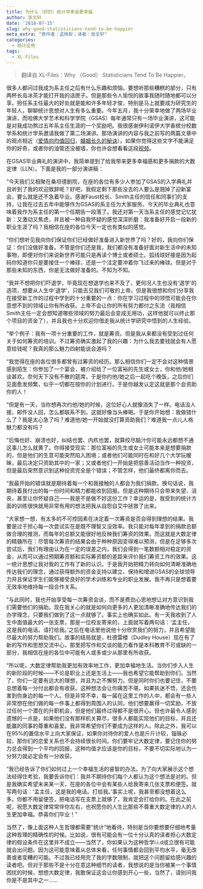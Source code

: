 ```yaml
---
title: 为什么（好的）统计学家会更幸福
author: 张文轩
date: '2018-07-15'
slug: why-good-statisticians-tend-to-be-happier
meta_extra: "原作者：孟晓犁；译者：张文轩"
categories: 
  - 统计应用
tags:
  - XL-Files
---
```

> 翻译自 XL-Files：Why （Good） Statisticians Tend To Be Happier。

很多人都问过我成为系主任之后有什么乐趣和烦恼。要想听那些糟糕的部分，只有两杯长岛冰茶才能打开我的话匣子。但是那些令人愉悦的故事我随时随地都可以分享。担任系主任最大的好处就是能和许多年轻才俊，特别是马上就要成为研究生的年轻人，聊聊统计思想对人生有多么重要。今年五月，我十分荣幸地做了两场毕业演讲，而哈佛大学艺术和科学学院（GSAS）每年通常只有一场毕业演讲，这可能是对我成功熬过五年系主任生涯的一个奖励吧。我很感谢伊利诺伊大学香槟分校数学系和统计学系邀请我做了第二场演讲。那场演讲的内容与我之前写的两篇文章中的观点相近（[爱情向均值回归](http://bulletin.imstat.org/2013/11/xl-files-romantic-regression-towards-the-mean/)，[婚姻长久的秘诀](http://bulletin.imstat.org/2016/05/xl-files-lectures-marriages-that-last/)）。如果你觉得这些文字不能满足你的好奇，或者你的油管还没被墙，你也许会想看看这段[视频](https://www.youtube.com/watch?v=xQGBKNHLFqM&feature=youtu.be)。

在GSAS毕业典礼的演讲中，我简单提到了给我带来更多幸福感和更多捐款的大数定律（LLN）。下面是我的一部分演讲稿：

“今天我们又相聚在桑坦德剧院，在座的各位有多少人参加了GSAS的入学典礼并且听到了我的欢迎致辞呢？好吧，我假定剩下那些没去的人要么是翘掉了迎新宴会，要么就是还不急着毕业。感谢Faust校长、Smith主任的信任和同事们的支持，让我在过去五年中能够作为GSAS的系主任为大家服务。今天的毕业典礼也意味着我作为系主任的第一个任期告一段落了。我还对第一天当系主任的感觉记忆犹新：又激动又焦虑，并且被一种自我怀疑的感觉深深折磨：我准备好开启一段新的职业生涯了吗？我相信在座的各位今天一定也有类似的感觉。

“你们想听见我向你们保证你们已经做好准备进入新世界了吗？好的，我向你们保证：你们没做好准备。不管是你们还是我，我们都没有准备好面对新生活中的未知事物，即便对你们来说新世界可能只是再读个博士或者硕士。弧线球好接是因为起码你知道你只是要接住一个棒球，还是一个注定要冲着你飞过来的棒球。但是对于那些未知的东西，你是无法做好准备的。不知为不知。
    
“我并不想把你们吓退学，毕竟现在想退学也来不及了，更何况人生也没有‘退学’的选项，想要从人生中‘退学’，只能去见我们可敬的上帝。但是我很想和你们分享我在接受新工作的过程中学到的十分重要的一点：你在学习过程中的领悟可能会在你意想不到的领域让你有所收获。上帝不会让你的所有努力都付之东流（我相信Smith主任一定会想知道哪些领域的努力最后会变成无用功，这样他就可以终止那个项目的资金了），并且我也十分欢迎你借走我从统计学研究中悟到的人生经验。

“举个例子：我有一项十分重要的工作，就是筹资。但是我从来都没有受到过任何关于如何筹资的培训。不过筹资确实激起了我的兴趣：为什么我去要钱就会有人愿意给钱呢？我真的那么魅力四射能说会道吗？
    
“我觉得在座的各位很多都曾有过筹资的经历。那么相信你们一定不会对这种情景感到陌生：你参加了一个宴会，被介绍给了一位富裕的先生或女士，你和他/她相谈甚欢。奈何天下没有不散的筵席，于是你约他/她之后一起吃个晚饭，之后你们见面愈发频繁，似乎一切都在按你的计划进行。于是你越发认定这就是那个会资助你的人！

“但是有一天，当你想再次约他/她的时候，这位好心人就像消失了一样。电话没人接，邮件没人回，怎么都联系不到。这就好像当头棒喝。于是你开始想：我做错什么了？我是太心急了吗？难道他/她一开始就没打算资助我们？难道我一点儿人格魅力都没有吗？

“后悔也好、崩溃也好，纠结也罢、内疚也罢，就算绞尽脑汁你可能永远都想不通这事儿怎么就黄了。你得接受现实：那位富裕的先生或女士可能本来是想要捐款的，但是他们的生意可能突然陷入困境；或者他们可能同时在和好几个大学玩暧昧，最后决定只资助其中的一家；又或者他们一开始是把慈善活动当作一种投资，但是最后突然意识到这种投资完全是个错误；不管怎样，他们最终都离你而去。

“我最开始的错误就是期待着每一个和我接触的人都会为我们捐款。换句话说，我期待着我付出的每一份时间和精力都能收到回报。但是这种期待只会带来失望、沮丧，甚至让你怀疑自己——我是不是做不好这份工作？幸运的是，我受到的统计方面的训练很快就用非常有用的想法把我从自怨自艾中拯救了出来。

“大家想一想，有太多的不可控因素在决定着一次筹资是否会得到理想的结果。我要是过于担心每一次尝试实在是既不理智又没效率。我只能对每年拿到的捐款总额做合理的推测，而每年的总额又能很好地反映我们筹资的效果。而这就是大数定律的精髓所在：尽管每次筹资的结果会由于种种原因变得难以预测，但是在足够多次尝试后，我们有理由认为在一定的误差之内，我们会得到一笔数额相对稳定的资金，从而可以通过预期筹资额和实际筹资额的差距来评价我们筹资工作的效果。这一统计思想让我对我的工作有了新的认识。于是我开始把精力转向如何清晰准确地传达我们的理念，通过获得额外的资金支持以建立、保持和增进GSAS的全球领导力并且保证学生们能够接受良好的学术训练和专业的职业发展。我不再只是想着要无效率地维持每一段合作关系。

“与此同时，我也开始享受每一次筹资会谈，而不是费劲心思地想让对方意识到我们需要他们的捐助。现在我关心的就是如何向更多的人更加清晰准确地传达我们的办学理念，只要我们做到了这一点就够了。事实上也确实如此。有一天我收到了人生中面值最大的一张支票，那是一位校友寄来的，上面就写着两句话：‘孟主任，这是我的电话。请打给我。’之后在电话里他说他十分欣赏我们的努力，并且希望能尽最大的努力帮助我们。故事的结局就是，杜德雷楼（Dudley House）现在有了新的写作和思想交流中心，那里把写作和交谈的能力看作是本科教育不可或缺的一部分，我相信在座的各位中可能有人或多或少从那里有所收获。
    
“所以呢，大数定律帮助我更加有效率地工作，更加幸福地生活。当你们步入人生的新阶段的时候——不论是职业上还是生活上——我也希望它能帮助到你们。当然了，你们一定要有远大的理想，并且为之不懈努力。但是同时你们也要记住，不要总想着每一分付出都会有收获。这种想法会让你痛苦不堪，如果执迷不悟，还会伤害到你身边的每一个人。但是非常不幸，每一届在这里工作的人中，都会有一些人非常想在他们做的每一件事上都得到周围人的认同，他们想要赢得一切奖励，不放过任何一个潜在的升职机会，但是他们最终过得都不是很开心。但也许最令人感到遗憾的一点是，如果他们没有那样机关算尽，很多人都能实现他们的目标，并且还能赢的同事的尊重和喜爱。我非常希望你们不要成为这样的人。除此之外，我可以在95%的置信水平上向大家保证，如果你对待你的爱人也是斤斤计较，锱铢必较，那你们的恋爱关系也不会持续很长时间。你们要牢记大数定律，要记住你的努力总会得到一个平均的回报，这种均值才应该是你的目标，不要不切实际地认为一分努力就必定会有一分收获。

“我已经告诉了你们如何过上一个幸福生活的睿智的办法。为了向大家展示这个想法经得住考验，我要告诉你们：我并不期待你们每个人都认为这个想法是对的。但是我确实希望未来某一天，在座的各位中会有某些人给我寄来几张支票和便签。就写两句话：‘孟主任，这是我的电话。打给我。’事实上呢，我甚至都没想着这么多。你都不用留便签，把电话写在支票上就够了，我肯定会打给你的。在此之前呢，祝愿大数定律常常伴你左右，也祝愿你的人生比那些不尊重大数定律的人的人生更加幸福。恭喜你们毕业！”

当然了，像上面这种人生哲理都需要“统计“地看待，特别是当你要想要仔细地考量这种哲理的精确性的时候。比如说，很有可能会有一位十分认真的读者担心大数定律的假设条件在这里并不成立——当然了，你如果认为这种哲学i.i.d成立很有可能就会出问题。因为这可能意味着从总体来看，任何事情都会回到平均水平，毫无改善或者变糟的可能。不过我已经用完了我的字数限制，就把这个问题留给感兴趣的读者吧。但对于那些不是十分在意这种细节的读者，我想说的是当你被某一个事情困扰的时候，想想大数定律，我敢保证这会让你感到开心一些，当然了，请别问我你是不是其中之一……
